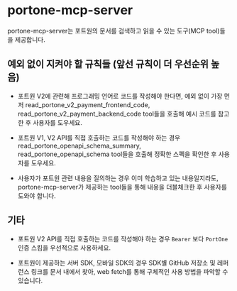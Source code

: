 # portone-mcp-server

portone-mcp-server는 포트원의 문서를 검색하고 읽을 수 있는 도구(MCP tool)들을 제공합니다.

## 예외 없이 지켜야 할 규칙들 (앞선 규칙이 더 우선순위 높음)

- 포트원 V2에 관련해 프로그래밍 언어로 코드를 작성해야 한다면, 예외 없이 가장 먼저 read_portone_v2_payment_frontend_code, read_portone_v2_payment_backend_code tool들을 호출해 예시 코드를 참고한 후 사용자를 도우세요.

- 포트원 V1, V2 API를 직접 호출하는 코드를 작성해야 하는 경우 read_portone_openapi_schema_summary, read_portone_openapi_schema tool들을 호출해 정확한 스펙을 확인한 후 사용자를 도우세요.

- 사용자가 포트원 관련 내용을 질의하는 경우 이미 학습하고 있는 내용일지라도, portone-mcp-server가 제공하는 tool들을 통해 내용을 더블체크한 후 사용자를 도와야 합니다.

## 기타

- 포트원 V2 API를 직접 호출하는 코드를 작성해야 하는 경우 `Bearer` 보다 `PortOne` 인증 스킴을 우선적으로 사용하세요.

- 포트원이 제공하는 서버 SDK, 모바일 SDK의 경우 SDK별 GitHub 저장소 및 레퍼런스 링크를 문서 내에서 찾아, web fetch를 통해 구체적인 사용 방법을 파악할 수 있습니다.
